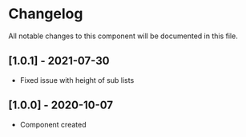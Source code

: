 # Changelog
All notable changes to this component will be documented in this file.

## [1.0.1] - 2021-07-30
- Fixed issue with height of sub lists

## [1.0.0] - 2020-10-07
- Component created

